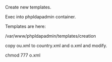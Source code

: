 Create new templates.

Exec into phpldapadmin container.

Templates are here:

/var/www/phpldapadmin/templates/creation

copy ou.xml to country.xml and o.xml and modify.

chmod 777 o.xml
